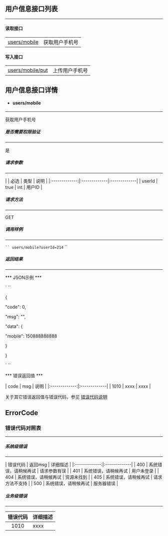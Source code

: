 ## 用户信息接口列表
   
---

#### 读取接口

|  |  |
|:-------------:|:-------------|
| [users/mobile](#users-mobile) | 获取用户手机号 |


#### 写入接口

|  |  |
|:-------------:|:-------------|
| [users/mobile/put](#users-mobile-put) | 上传用户手机号 |


## 用户信息接口详情

* #### users/mobile

---

获取用户手机号

##### 是否需要权限验证

---

是

##### 请求参数

---

| | 必选 | 类型 | 说明 |
|:-------------:|:-------------|:-------------|
| userId | true | int | 用户ID |

##### 请求方法

---

GET

##### 调用样例

---

` ``
users/mobile?userId=214
` ``

##### 返回结果

---

*** JSON示例 ***

` ``

{

"code": 0,

"msg": "",

"data": {

"mobile": 150888888888

}

}

` ``

*** 错误返回值 ***

| code | msg | 说明 |
|:-------------:|:-------------|
| 1010 | xxxx | xxxx |

关于其它错误返回值与错误代码，参见 [错误代码说明](#errorcode)



## ErrorCode

### 错误代码对照表

---

##### 系统级错误

---

| 错误代码 | 返回msg | 详细描述 |
|:-------------:|:-------------|
| 400 | 系统错误，请稍候再试 | 请求参数有误 |
| 401 | 系统错误，请稍候再试 | 用户未登录 |
| 404 | 系统错误，请稍候再试 | 资源未找到 |
| 405 | 系统错误，请稍候再试 | 请求方法不支持 |
| 500 | 系统错误，请稍候再试 | 服务器错误 |

##### 业务级错误

---

| 错误代码 | 详细描述 |
|:-------------:|:-------------|
| 1010 | xxxx |